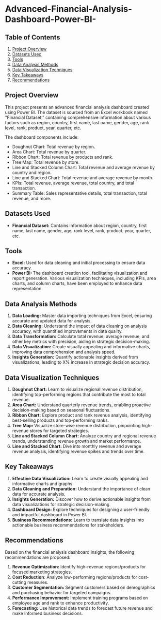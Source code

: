 # Advanced-Financial-Analysis-Dashboard-Power-BI-

## Table of Contents

1. [Project Overview](#project-overview)
2. [Datasets Used](#datasets-used)
3. [Tools](#tools)
4. [Data Analysis Methods](#data-analysismethods)
5. [Data Visualization Techniques](#data-visualizationtechniques)
6. [Key Takeaways](#key-takeaways)
7. [Recommendations](#recommendations)

## Project Overview

This project presents an advanced financial analysis dashboard created using Power BI. The dataset is sourced from an Excel workbook named "Financial Dataset," containing comprehensive information about various factors such as region, country, first name, last name, gender, age, rank level, rank, product, year, quarter, etc.

The dashboard components include:

- Doughnut Chart: Total revenue by region.
- Area Chart: Total revenue by quarter.
- Ribbon Chart: Total revenue by products and rank.
- Tree Map: Total revenue by store.
- Line and Stacked Column Chart: Total revenue and average revenue by country and region.
- Line and Stacked Chart: Total revenue and average revenue by month.
- KPIs: Total revenue, average revenue, total country, and total transaction.
- Summary Table: Sales representative details, total transaction, total revenue, and more.

## Datasets Used

- **Financial Dataset:** Contains information about region, country, first name, last name, gender, age, rank level, rank, product, year, quarter, etc.

## Tools

- **Excel:** Used for data cleaning and initial processing to ensure data accuracy.
- **Power BI:** The dashboard creation tool, facilitating visualization and report generation. Various visualization techniques, including KPIs, area charts, and column charts, have been employed to enhance data representation.

## Data Analysis Methods

1. **Data Loading:** Master data importing techniques from Excel, ensuring accurate and updated data for analysis.
2. **Data Cleaning:** Understand the impact of data cleaning on analysis accuracy, with quantified improvements in data quality.
3. **Data Transformation:** Calculate total revenue, average revenue, and other key metrics with precision, aiding in strategic decision-making.
4. **Data Visualization:** Create visually appealing and informative charts, improving data comprehension and analysis speed.
5. **Insights Generation:** Quantify actionable insights derived from visualizations, leading to X% increase in strategic decision accuracy.

## Data Visualization Techniques

1. **Doughnut Chart:** Learn to visualize regional revenue distribution, identifying top-performing regions that contribute the most to total revenue.
2. **Area Chart:** Understand quarterly revenue trends, enabling proactive decision-making based on seasonal fluctuations.
3. **Ribbon Chart:** Explore product and rank revenue analysis, identifying best-selling products and top-performing ranks.
4. **Tree Map:** Visualize store-wise revenue distribution, pinpointing high-revenue stores for targeted strategies.
5. **Line and Stacked Column Chart:** Analyze country and regional revenue trends, understanding revenue growth and market performance.
6. **Line and Stacked Chart:** Dive into monthly revenue and average revenue analysis, identifying revenue spikes and trends over time.

## Key Takeaways 

1. **Effective Data Visualization:** Learn to create visually appealing and informative charts and graphs. 
2. **Data Cleaning and Preparation:** Understand the importance of clean data for accurate analysis. 
3. **Insights Generation:** Discover how to derive actionable insights from data visualizations for strategic decision-making. 
4. **Dashboard Design:** Explore techniques for designing a user-friendly and impactful dashboard in Power BI.
 5. **Business Recommendations:** Learn to translate data insights into actionable business recommendations for stakeholders. 

## Recommendations

Based on the financial analysis dashboard insights, the following recommendations are proposed:

1. **Revenue Optimization:** Identify high-revenue regions/products for focused marketing strategies.
2. **Cost Reduction:** Analyze low-performing regions/products for cost-cutting measures.
3. **Customer Segmentation:** Segment customers based on demographics and purchasing behavior for targeted campaigns.
4. **Performance Improvement:** Implement training programs based on employee age and rank to enhance productivity.
5. **Forecasting:** Use historical data trends to forecast future revenue and make informed business decisions.


